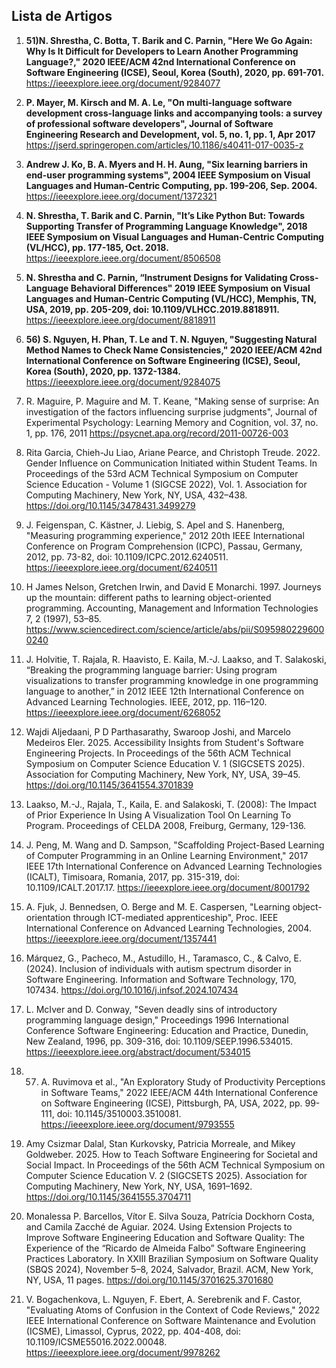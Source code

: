 ## Lista de Artigos

1. **51)N. Shrestha, C. Botta, T. Barik and C. Parnin, "Here We Go Again: Why Is It Difficult for Developers to Learn Another Programming Language?," 2020 IEEE/ACM 42nd International Conference on Software Engineering (ICSE), Seoul, Korea (South), 2020, pp. 691-701.**
https://ieeexplore.ieee.org/document/9284077

2. **P. Mayer, M. Kirsch and M. A. Le, "On multi-language software development cross-language links and accompanying tools: a survey of professional software developers", Journal of Software Engineering Research and Development, vol. 5, no. 1, pp. 1, Apr 2017**
https://jserd.springeropen.com/articles/10.1186/s40411-017-0035-z


3. **Andrew J. Ko, B. A. Myers and H. H. Aung, "Six learning barriers in end-user programming systems", 2004 IEEE Symposium on Visual Languages and Human-Centric Computing, pp. 199-206, Sep. 2004.**
https://ieeexplore.ieee.org/document/1372321

4. **N. Shrestha, T. Barik and C. Parnin, "It’s Like Python But: Towards Supporting Transfer of Programming Language Knowledge", 2018 IEEE Symposium on Visual Languages and Human-Centric Computing (VL/HCC), pp. 177-185, Oct. 2018.**
https://ieeexplore.ieee.org/document/8506508

5. **N. Shrestha and C. Parnin,  “Instrument Designs for Validating Cross-Language Behavioral Differences" 2019 IEEE Symposium on Visual Languages and Human-Centric Computing (VL/HCC), Memphis, TN, USA, 2019, pp. 205-209, doi: 10.1109/VLHCC.2019.8818911.**
https://ieeexplore.ieee.org/document/8818911


6. **56) S. Nguyen, H. Phan, T. Le and T. N. Nguyen, "Suggesting Natural Method Names to Check Name Consistencies," 2020 IEEE/ACM 42nd International Conference on Software Engineering (ICSE), Seoul, Korea (South), 2020, pp. 1372-1384.**
https://ieeexplore.ieee.org/document/9284075

7. R. Maguire, P. Maguire and M. T. Keane, "Making sense of surprise: An investigation of the factors influencing surprise judgments", Journal of Experimental Psychology: Learning Memory and Cognition, vol. 37, no. 1, pp. 176, 2011 https://psycnet.apa.org/record/2011-00726-003


8. Rita Garcia, Chieh-Ju Liao, Ariane Pearce, and Christoph Treude. 2022. Gender Influence on Communication Initiated within Student Teams. In Proceedings of the 53rd ACM Technical Symposium on Computer Science Education - Volume 1 (SIGCSE 2022), Vol. 1. Association for Computing Machinery, New York, NY, USA, 432–438. https://doi.org/10.1145/3478431.3499279


9. J. Feigenspan, C. Kästner, J. Liebig, S. Apel and S. Hanenberg, "Measuring programming experience," 2012 20th IEEE International Conference on Program Comprehension (ICPC), Passau, Germany, 2012, pp. 73-82, doi: 10.1109/ICPC.2012.6240511.
https://ieeexplore.ieee.org/document/6240511

10. H James Nelson, Gretchen Irwin, and David E Monarchi. 1997. Journeys up the mountain: different paths to learning object-oriented programming. Accounting, Management and Information Technologies 7, 2 (1997), 53–85.
https://www.sciencedirect.com/science/article/abs/pii/S0959802296000240

11. J. Holvitie, T. Rajala, R. Haavisto, E. Kaila, M.-J. Laakso, and T. Salakoski, “Breaking the programming language barrier: Using program visualizations to transfer programming knowledge in one programming language to another,” in 2012 IEEE 12th International Conference on Advanced Learning Technologies. IEEE, 2012, pp. 116–120.
https://ieeexplore.ieee.org/document/6268052

12. Wajdi Aljedaani, P D Parthasarathy, Swaroop Joshi, and Marcelo Medeiros Eler. 2025. Accessibility Insights from Student's Software Engineering Projects. In Proceedings of the 56th ACM Technical Symposium on Computer Science Education V. 1 (SIGCSETS 2025). Association for Computing Machinery, New York, NY, USA, 39–45. https://doi.org/10.1145/3641554.3701839


13. Laakso, M.-J., Rajala, T., Kaila, E. and Salakoski, T. (2008): The Impact of Prior Experience In Using A Visualization Tool On Learning To Program. Proceedings of CELDA 2008, Freiburg, Germany, 129-136.


14. J. Peng, M. Wang and D. Sampson, "Scaffolding Project-Based Learning of Computer Programming in an Online Learning Environment," 2017 IEEE 17th International Conference on Advanced Learning Technologies (ICALT), Timisoara, Romania, 2017, pp. 315-319, doi: 10.1109/ICALT.2017.17.
https://ieeexplore.ieee.org/document/8001792

15. A. Fjuk, J. Bennedsen, O. Berge and M. E. Caspersen, "Learning object-orientation through ICT-mediated apprenticeship", Proc. IEEE International Conference on Advanced Learning Technologies, 2004.
https://ieeexplore.ieee.org/document/1357441

16. Márquez, G., Pacheco, M., Astudillo, H., Taramasco, C., & Calvo, E. (2024). Inclusion of individuals with autism spectrum disorder in Software Engineering. Information and Software Technology, 170, 107434. https://doi.org/10.1016/j.infsof.2024.107434


17. L. McIver and D. Conway, "Seven deadly sins of introductory programming language design," Proceedings 1996 International Conference Software Engineering: Education and Practice, Dunedin, New Zealand, 1996, pp. 309-316, doi: 10.1109/SEEP.1996.534015.
https://ieeexplore.ieee.org/abstract/document/534015

18. 57) A. Ruvimova et al., "An Exploratory Study of Productivity Perceptions in Software Teams," 2022 IEEE/ACM 44th International Conference on Software Engineering (ICSE), Pittsburgh, PA, USA, 2022, pp. 99-111, doi: 10.1145/3510003.3510081.
https://ieeexplore.ieee.org/document/9793555

19. Amy Csizmar Dalal, Stan Kurkovsky, Patricia Morreale, and Mikey Goldweber. 2025. How to Teach Software Engineering for Societal and Social Impact. In Proceedings of the 56th ACM Technical Symposium on Computer Science Education V. 2 (SIGCSETS 2025). Association for Computing Machinery, New York, NY, USA, 1691–1692. https://doi.org/10.1145/3641555.3704711


20. Monalessa P. Barcellos, Vítor E. Silva Souza, Patrícia Dockhorn Costa, and Camila Zacché de Aguiar. 2024. Using Extension Projects to Improve Software Engineering Education and Software Quality: The Experience of the “Ricardo de Almeida Falbo” Software Engineering Practices Laboratory. In XXIII Brazilian Symposium on Software Quality (SBQS 2024), November 5–8, 2024, Salvador, Brazil. ACM, New York, NY, USA, 11 pages. https://doi.org/10.1145/3701625.3701680

21. V. Bogachenkova, L. Nguyen, F. Ebert, A. Serebrenik and F. Castor, "Evaluating Atoms of Confusion in the Context of Code Reviews," 2022 IEEE International Conference on Software Maintenance and Evolution (ICSME), Limassol, Cyprus, 2022, pp. 404-408, doi: 10.1109/ICSME55016.2022.00048. https://ieeexplore.ieee.org/document/9978262



